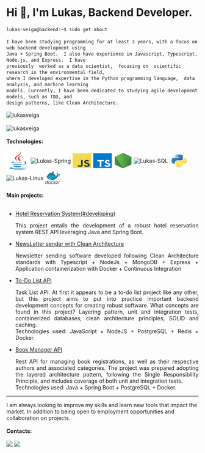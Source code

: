 <h1 align="left">Hi 👋, I'm Lukas, Backend Developer.</h1>

```console
lukas-veiga@backend:~$ sudo get about

I have been studying programming for at least 3 years, with a focus on web backend development using
Java + Spring Boot.  I also have experience in Javascript, Typescript, Node.js, and Express.  I have
previously  worked as a data scientist,  focusing on  scientific research in the environmental field,
where I developed expertise in the Python programming language,  data analysis, and machine learning
models. Currently, I have been dedicated to studying agile development models, such as TDD, and
design patterns, like Clean Architecture.
```
   <div>
      <img align="center" src="https://github-readme-stats.vercel.app/api/top-langs?username=lukasveiga&show_icons=true&locale=en&layout=compact" alt="lukasveiga" width="300"/>
      <br><br>
      <img align="center" src="https://github-readme-stats.vercel.app/api?username=lukasveiga&show_icons=true&locale=en" alt="lukasveiga" width="400"/>
      <br><br>
   </div>
   <div style="display: inline_block">
    <b>Technologies:</b>
      <br><br>
  <img align="center" alt="Lukas-Java" height="50" width="60" src="https://raw.githubusercontent.com/devicons/devicon/1119b9f84c0290e0f0b38982099a2bd027a48bf1/icons/java/java-original.svg">
  <img align="center" alt="Lukas-Spring" height="40" width="40" src="https://cdn.freebiesupply.com/logos/large/2x/spring-3-logo-png-transparent.png">
  <img align="center" alt="Lukas-Javascript" height="40" width="50" src="https://raw.githubusercontent.com/devicons/devicon/master/icons/javascript/javascript-original.svg">
  <img align="center" alt="Lukas-TypeScript" height="40" width="50" src="https://raw.githubusercontent.com/devicons/devicon/master/icons/typescript/typescript-original.svg">
  <img align="center" alt="Lukas-Nodejs" height="40" width="50" src="https://raw.githubusercontent.com/devicons/devicon/master/icons/nodejs/nodejs-original.svg">
  <img align="center" alt="Lukas-SQL" height="40" width="50" src="https://img.icons8.com/external-flat-juicy-fish/344/external-sql-coding-and-development-flat-flat-juicy-fish.png">
  <img align="center" alt="Lukas-Python" height="40" width="50" src="https://raw.githubusercontent.com/devicons/devicon/master/icons/python/python-original.svg">
  <img align="center" alt="Lukas-Linux" height="40" width="40" src="https://upload.wikimedia.org/wikipedia/commons/thumb/3/35/Tux.svg/864px-Tux.svg.png">
  <img align="center" alt="Lukas-Docker" height="40" width="40" src="https://raw.githubusercontent.com/devicons/devicon/master/icons/docker/docker-original-wordmark.svg">
</div>
<br>
<div align='justify'>
  <b>Main projects:</b><br><br>
  <ul>
     <li>
        <a href="https://github.com/Lukasveiga/hotel-reservation-system">Hotel Reservation System(#developing)</a>
        <p>
           This project entails the development of a robust hotel reservation system REST API leveraging Java and Spring Boot.
        </p>
     </li>
     <li>
      <a href='https://github.com/Lukasveiga/newsletter-sender-clean-arch'>NewsLetter sender with Clean Architecture</a>
  <p>Newsletter sending software developed following Clean Architecture standards with Typescript + NodeJs + MongoDB + Express + Application containerization with Docker + Continuous Integration</p>
    </li>
    <li>
      <a href='https://github.com/Lukasveiga/todo-list-node-api'>To-Do List API</a>
  <p>Task List API. At first it appears to be a to-do list project like any other, but this project aims to put into practice important backend development concepts for creating robust software.
  What concepts are found in this project? Layering pattern, unit and integration tests, containerized databases, clean architecture principles, SOLID and caching.
 <br>
    Technologies used: JavaScript + NodeJS + PostgreSQL + Redis + Docker.</p>
  </p>
    </li>
     <li>
        <a href="https://github.com/Lukasveiga/book-manager">Book Manager API</a>
        <p>Rest API for managing book registrations, as well as their respective authors and associated categories. The project was prepared adopting the layered architecture pattern, following the Single Responsibility Principle, and includes coverage of both unit and integration tests.

<br>
Technologies used: Java + Spring Boot + PostgreSQL + Docker.</p>
     </li>
  </ul>
</div>

---

<div> 
  I am always looking to improve my skills and learn new tools that impact the market. In addition to being open to employment opportunities and collaboration on projects.<br><br>
  <b>Contacts:</b><br><br>
  <a href = "mailto:lukas.veiga10@gmail.com"><img src="https://img.shields.io/badge/-Gmail-%23333?style=for-the-badge&logo=gmail&logoColor=white" target="_blank"></a>
  <a href="https://www.linkedin.com/in/lukas-veiga-79371b20a" target="_blank"><img src="https://img.shields.io/badge/-LinkedIn-%230077B5?style=for-the-badge&logo=linkedin&logoColor=white" target="_blank"></a>
</div>
